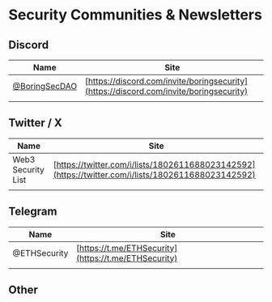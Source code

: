 # Security Communities & Newsletters

## Discord

| Name                                              | Site                                                                                   |
| ------------------------------------------------- | -------------------------------------------------------------------------------------- |
| [@BoringSecDAO](https://twitter.com/BoringSecDAO) | [https://discord.com/invite/boringsecurity](https://discord.com/invite/boringsecurity) |
|                                                   |                                                                                        |

## Twitter / X

| Name               | Site                                                                                               |
| ------------------ | -------------------------------------------------------------------------------------------------- |
| Web3 Security List | [https://twitter.com/i/lists/1802611688023142592](https://twitter.com/i/lists/1802611688023142592) |
|                    |                                                                                                    |

## Telegram

| Name         | Site                                                 |
| ------------ | ---------------------------------------------------- |
| @ETHSecurity | [https://t.me/ETHSecurity](https://t.me/ETHSecurity) |
|              |                                                      |

## Other
